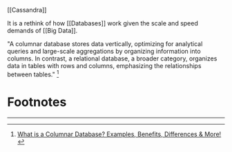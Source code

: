 
[[Cassandra]]

It is a rethink of how [[Databases]] work given the scale and speed demands of [[Big Data]]. 

"A columnar database stores data vertically, optimizing for analytical queries and large-scale aggregations by organizing information into columns. In contrast, a relational database, a broader category, organizes data in tables with rows and columns, emphasizing the relationships between tables." [^1]

# Footnotes
***
[^1]: [What is a Columnar Database? Examples, Benefits, Differences & More!](https://atlan.com/what-is/columnar-database/#:~:text=A%20columnar%20database%20stores%20data%20vertically%2C%20optimizing%20for%20analytical%20queries,emphasizing%20the%20relationships%20between%20tables.)



